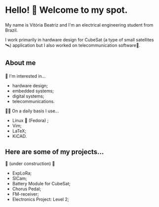 # Hello! 👋 Welcome to my spot.

###

My name is Vitória Beatriz and I'm an electrical engineering student from Brazil.

I work primarily in hardware design for CubeSat (a type of small satellites 🛰️) application but I also worked on telecommunication software📡.

###

## About me

###

🌌 I'm interested in...  
- hardware design;  
- embedded systems;
- digital systems;
- telecommunications.  

🧙‍♀️ On a daily basis I use...  
- Linux 🐧 (Fedora) ;  
- Vim;  
- LaTeX;  
- KiCAD.  

###

## Here are some of my projects...
🔧 (under construction) 🔨
- ExpLoRa; 
- SlCam;
- Battery Module for CubeSat;
- Chorus Pedal;
- FM-receiver;
- Electronics Project: Level 2;
